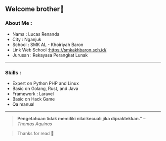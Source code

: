 ## Welcome **brother**👋
### About Me :
- Nama    : Lucas Renanda
- City    : Nganjuk
- School  : SMK AL - Khoiriyah Baron
- Link Web School :https://smkakhbaron.sch.id/
- Jurusan : Rekayasa Perangkat Lunak
___
### Skills :
- Expert on Python PHP and Linux
- Basic on Golang, Rust, and Java 
- Framework : Laravel
- Basic on Hack Game
- Qa manual
--- 
> **Pengetahuan tidak memiliki nilai kecuali jika dipraktekkan."** – *Thomas Aquinas*  

>  Thanks for read 🙏 

